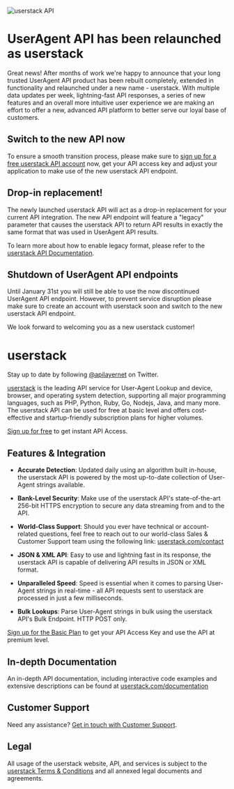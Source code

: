 ![userstack API](https://github.com/apilayer/userstack/blob/master/warning-userstack.png?raw=true)

# UserAgent API has been relaunched as userstack

Great news! After months of work we're happy to announce that your long trusted UserAgent API product has been rebuilt completely, extended in functionality and relaunched under a new name - userstack. With multiple data updates per week, lightning-fast API responses, a series of new features and an overall more intuitive user experience we are making an effort to offer a new, advanced API platform to better serve our loyal base of customers. 

## Switch to the new API now

To ensure a smooth transition process, please make sure to [sign up for a free userstack API account](https://userstack.com/product) now, get your API access key and adjust your application to make use of the new userstack API endpoint. 

## Drop-in replacement! 

The newly launched userstack API will act as a drop-in replacement for your current API integration. The new API endpoint will feature a "legacy" parameter that causes the userstack API to return API results in exactly the same format that was used in UserAgent API results. 

To learn more about how to enable legacy format, please refer to the [userstack API Documentation](https://userstack.com/documentation#enable_legacy_format).

## Shutdown of UserAgent API endpoints

Until January 31st you will still be able to use the now discontinued UserAgent API endpoint. However, to prevent service disruption please make sure to create an account with userstack soon and switch to the new userstack API endpoint. 

We look forward to welcoming you as a new userstack customer!

# userstack

Stay up to date by following [@apilayernet](https://twitter.com/apilayernet) on Twitter.

[userstack](https://userstack.com) is the leading API service for User-Agent Lookup and device, browser, and operating system detection, supporting all major programming languages, such as PHP, Python, Ruby, Go, Nodejs, Java, and many more. The userstack API can be used for free at basic level and offers cost-effective and startup-friendly subscription plans for higher volumes. 

[Sign up for free](https://userstack.com/product) to get instant API Access.

## Features & Integration

* **Accurate Detection**:
Updated daily using an algorithm built in-house, the userstack API is powered by the most up-to-date collection of User-Agent strings available.

* **Bank-Level Security**:
Make use of the userstack API's state-of-the-art 256-bit HTTPS encryption to secure any data streaming from and to the API. 

* **World-Class Support**:
Should you ever have technical or account-related questions, feel free to reach out to our world-class Sales & Customer Support team using the following link: [userstack.com/contact](https://userstack.com/contact)

* **JSON & XML API**:
Easy to use and lightning fast in its response, the userstack API is capable of delivering API results in JSON or XML format. 

* **Unparalleled Speed**:
Speed is essential when it comes to parsing User-Agent strings in real-time - all API requests sent to userstack are processed in just a few milliseconds. 

* **Bulk Lookups**:
Parse User-Agent strings in bulk using the userstack API's Bulk Endpoint. HTTP POST only.

[Sign up for the Basic Plan](https://userstack.com/signup/basic) to get your API Access Key and use the API at premium level.

## In-depth Documentation

An in-depth API documentation, including interactive code examples and extensive descriptions can be found at [userstack.com/documentation](https://userstack.com/documentation)

## Customer Support
Need any assistance? [Get in touch with Customer Support](mailto:support@userstack.com).

## Legal

All usage of the userstack website, API, and services is subject to the [userstack Terms & Conditions](https://userstack.com/terms) and all annexed legal documents and agreements.
